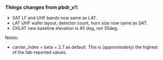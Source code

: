 
### Things changes from pbdr_v1:

- SAT LF and UHF bands now same as LAT.
- LAT UHF wafer layout, detector count, horn size now same as SAT.
- CHLAT new baseline elevation is 40 deg, not 35deg.

Notes:  
- carrier_index = beta = 2.7 as default.  This is (approximately) the highest of the fab-reported values.


